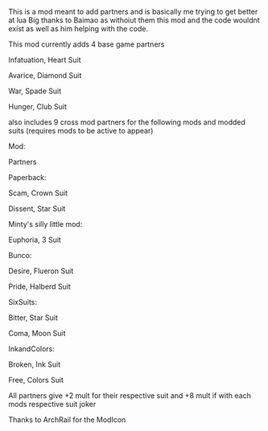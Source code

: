 This is a mod meant to add partners and is basically me trying to get better at lua
Big thanks to Baimao as withoiut them this mod and the code wouldnt exist as well as him helping with the code.

This mod currently adds 4 base game partners

Infatuation, Heart Suit

Avarice, Diamond Suit

War, Spade Suit

Hunger, Club Suit

also includes 9 cross mod partners for the following mods and modded suits (requires mods to be active to appear)

Mod:

Partners

Paperback:

Scam, Crown Suit

Dissent, Star Suit

Minty's silly little mod:

Euphoria, 3 Suit

Bunco:

Desire, Flueron Suit

Pride, Halberd Suit

SixSuits:

Bitter, Star Suit

Coma, Moon Suit

InkandColors:

Broken, Ink Suit

Free, Colors Suit

All partners give +2 mult for their respective suit and +8 mult if with each mods respective suit joker

Thanks to ArchRail for the ModIcon
